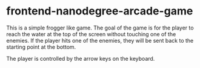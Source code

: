 frontend-nanodegree-arcade-game
===============================

This is a simple frogger like game. The goal of the game is for the player to
reach the water at the top of the screen without touching one of the enemies.
If the player hits one of the enemies, they will be sent back to the starting
point at the bottom.

The player is controlled by the arrow keys on the keyboard.
